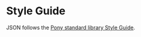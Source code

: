 # Style Guide

JSON follows the [Pony standard library Style Guide](https://github.com/ponylang/ponyc/blob/main/STYLE_GUIDE.md).
